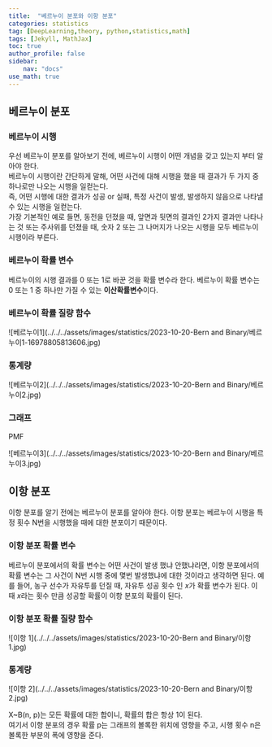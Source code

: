 ```yaml
---
title:  "베르누이 분포와 이항 분포"
categories: statistics
tag: [DeepLearning,theory, python,statistics,math]
tags: [Jekyll, MathJax]
toc: true
author_profile: false
sidebar:
    nav: "docs"
use_math: true
---
```


## 베르누이 분포

### 베르누이 시행

우선 베르누이 분포를 알아보기 전에, 베르누이 시행이 어떤 개념을 갖고 있는지 부터 알아야 한다.   
베르누이 시행이란 간단하게 말해, 어떤 사건에 대해 시행을 했을 때 결과가 두 가지 중 하나로만 나오는 시행을 일컫는다.   
즉, 어떤 시행에 대한 결과가 성공 or 실패, 특정 사건이 발생, 발생하지 않음으로 나타낼 수 있는 시행을 일컫는다.   
가장 기본적인 예로 들면, 동전을 던졌을 때, 앞면과 뒷면의 결과인 2가지 결과만 나타나는 것 또는 주사위를 던졌을 때, 숫자 2 또는 그 나머지가 나오는 시행을 모두 베르누이 시행이라 부른다.   

### 베르누이 확률 변수

베르누이의 시행 결과를 0 또는 1로 바꾼 것을 확률 변수라 한다. 베르누이 확률 변수는 0 또는 1 중 하나만 가질 수 있는 **이산확률변수**이다. 

### 베르누이 확률 질량 함수

![베르누이1](../../../assets/images/statistics/2023-10-20-Bern and Binary/베르누이1-16978805813606.jpg)

### 통계량

![베르누이2](../../../assets/images/statistics/2023-10-20-Bern and Binary/베르누이2.jpg)

### 그래프

PMF

![베르누이3](../../../assets/images/statistics/2023-10-20-Bern and Binary/베르누이3.jpg)

## 이항 분포

이항 분포를 알기 전에는 베르누이 분포를 알아야 한다. 이항 분포는 베르누이 시행을 특정 횟수 N번을 시행했을 때에 대한 분포이기 때문이다.   
### 이항 분포 확률 변수

베르누이 분포에서의 확률 변수는 어떤 사건이 발생 했냐 안했냐라면, 이항 분포에서의 확률 변수는 그 사건이 N번 시행 중에 몇번 발생했냐에 대한 것이라고 생각하면 된다. 예를 들어, 농구 선수가 자유투를 던질 때, 자유투 성공 횟수 인 $x$가 확률 변수가 된다. 이 때 $x$라는 횟수 만큼 성공할 확률이 이항 분포의 확률이 된다.

### 이항 분포 확률 질량 함수

![이항 1](../../../assets/images/statistics/2023-10-20-Bern and Binary/이항 1.jpg)   
### 통계량

![이항 2](../../../assets/images/statistics/2023-10-20-Bern and Binary/이항 2.jpg)

X~B(n, p)는 모든 확률에 대한 합이니, 확률의 합은 항상 1이 된다.    
여기서 이항 분포의 경우 확률 p는 그래프의 볼록한 위치에 영향을 주고, 시행 횟수 n은 볼록한 부분의 폭에 영향을 준다.

